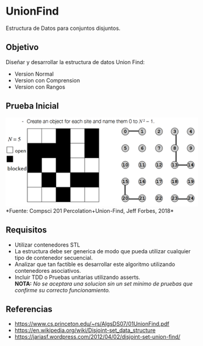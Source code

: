 # UnionFind

Estructura de Datos para conjuntos disjuntos.

## Objetivo

Diseñar y desarrollar la estructura de datos Union Find:
* Version Normal
* Version con Comprension
* Version con Rangos

## Prueba Inicial
<img src="Example.png" alt="Percolation example" width="600"/>  
*Fuente: Compsci 201 Percolation+Union-Find, Jeff Forbes, 2018*

## Requisitos
* Utilizar contenedores STL
* La estructura debe ser generica de modo que pueda utilizar cualquier tipo de contenedor secuencial.
* Analizar que tan factible es desarrollar este algoritmo utilizando contenedores asociativos.
* Incluir TDD o Pruebas unitarias utilizando asserts.  
__NOTA:__ *No se aceptara una solucion sin un set minimo de pruebas que confirme su correcto funcionamiento.*

## Referencias
* https://www.cs.princeton.edu/~rs/AlgsDS07/01UnionFind.pdf
* https://en.wikipedia.org/wiki/Disjoint-set_data_structure
* https://jariasf.wordpress.com/2012/04/02/disjoint-set-union-find/
